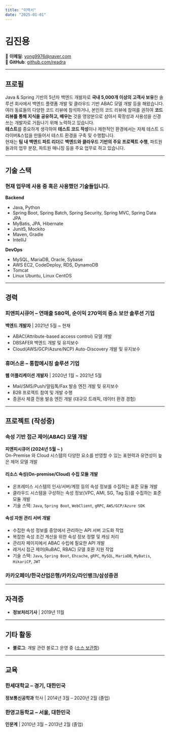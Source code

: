 ```yaml
---
title: "이력서"
date: "2025-01-01"
---
```


# 김진용

📧 **이메일**: yong9976@naver.com    
🎨 **GitHub**: [github.com/readra](https://github.com/readra)

---

## **프로필**

Java & Spring 기반의 5년차 백엔드 개발자로 **국내 5,000개 이상의 고객사 보유**한 솔루션 회사에서 백엔드 플랫폼 개발 및 클라우드 기반 ABAC 모델 개발 등을 해왔습니다.  
여러 동료들의 다양한 코드 리뷰에 참석하거나, 본인의 코드 리뷰에 참여를 권하여 **코드 리뷰를 통해 지식을 공유하고, 배우는** 것을 영양분으로 삼아서 확장성과 사용성을 신경 쓰는 개발자로 거듭나기 위해 노력하고 있습니다.  
**테스트**를 중요하게 생각하여 **테스트 코드 작성**이나 제한적인 환경에서는 자체 테스트 드라이버&스텁을 만들어서 테스트 환경을 구축 및 수행합니다.  
현재는 **팀 내 백엔드 파트 리더**로 **백엔드와 클라우드 기반의 주요 프로젝트 수행**, 파트원들과의 업무 분장, 파트원 매니징 등을 주요 업무로 하고 있습니다.

---

## **기술 스택**

### 현재 업무에 사용 중 혹은 사용했던 기술들입니다.

**Backend**
- Java, Python
- Spring Boot, Spring Batch, Spring Security, Spring MVC, Spring Data JPA
- MyBatis, JPA, Hibernate
- Junit5, Mockito
- Maven, Gradle 
- IntelliJ

**DevOps** 
- MySQL, MariaDB, Oracle, Sybase
- AWS EC2, CodeDeploy, RDS, DynamoDB 
- Tomcat
- Linux Ubuntu, Linux CentOS

---

## **경력**

### **피앤피시큐어** – 연매출 580억, 순이익 270억의 중소 보안 솔루션 기업
**백엔드 개발자** | 2021년 5월 ~ 현재
- ABAC(Attribute-based access control) 모델 개발
- DBSAFER 백엔드 개발 및 유지보수
- Cloud(AWS/GCP/Azure/NCP) Auto-Discovery 개발 및 유지보수

### **휴머스온** – 통합메시징 솔루션 기업
**웹 어플리케이션 개발자** | 2020년 1월 ~ 2021년 5월
- Mail/SMS/Push/알림톡/Fax 발송 엔진 개발 및 유지보수
- B2B 프로젝트 참여 및 개발 수행
- 증권사 체결 전용 발송 엔진 개발 (대규모 트래픽, 데이터 환경 경험)

---

## **프로젝트 (작성중)**

### **속성 기반 접근 제어(ABAC) 모델 개발**
**피앤피시큐어 (2024년 5월 ~ )**  
On-Premise 와 Cloud 시스템의 다양한 요소를 반영할 수 있는 표현력과 유연성이 높은 제어 모델 개발
#### **리소스 속성(On-premise/Cloud) 수집 모듈 개발**
- 온프레미스 시스템의 인사/서버/계정 등의 속성 정보를 수집하는 표준 모듈 개발
- 클라우드 시스템을 구성하는 속성 정보(VPC, AMI, SG, Tag 등)를 수집하는 표준 모듈 개발
- 기술 스택: `Java`, `Spring Boot`, `WebClient`, `gRPC`, `AWS/GCP/Azure SDK`

#### **속성 자원 관리 서버 개발**
- 수집한 속성 정보를 중앙에서 관리하는 API 서버 고도화 작업
- 복잡한 속성 조건 계산을 위한 속성 정보 정렬 및 캐싱 처리
- 관리자 페이지에서 ABAC 수립에 필요한 API 개발
- 레거시 접근 제어(RuBAC, RBAC) 모델 호환 지원 작업
- 기술 스택: `Java`, `Spring Boot`, `Ehcache`, `gRPC`, `MySQL`, `MariaDB`, `MyBatis`, `HikariCP`, `JWT`

### **카카오페이/한국산업은행/카카오/라인뱅크/삼성증권**

---

## **자격증**

- **정보처리기사** | 2019년 11월

---

## **기타 활동**

- **블로그**: 개발 관련 블로그 운영 중 ([소스 보관함](https://readra.github.io/))

---

## **교육**

### **한세대학교** – 경기, 대한민국
**정보통신공학과** 학사 | 2014년 3월 – 2020년 2월 (졸업)
### **한영고등학교** – 서울, 대한민국
**인문계** | 2010년 3월 – 2013년 2월 (졸업)
